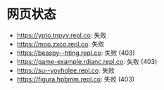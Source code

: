 # 网页状态
- https://ypto.tnpyv.repl.co: 失败
- https://moo.zxco.repl.co: 失败
- https://beaspy--hting.repl.co: 失败 (403)
- https://game-example.rdianc.repl.co: 失败 (403)
- https://su--yoyholee.repl.co: 失败
- https://figura.hpbmm.repl.co: 失败 (403)
